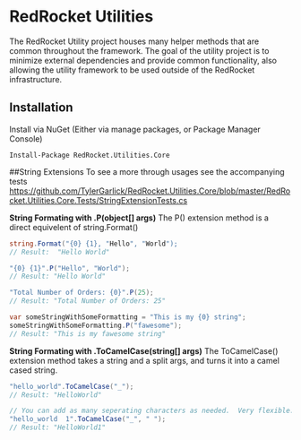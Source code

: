 RedRocket Utilities 
========================

The RedRocket Utility project houses many helper methods that are common throughout the framework.  The goal of the utility project is to minimize external dependencies and provide common functionality, also allowing the utility framework to be used outside of the RedRocket infrastructure.

Installation
-------------
Install via NuGet (Either via manage packages, or Package Manager Console)

    Install-Package RedRocket.Utilities.Core

##String Extensions
To see a more through usages see the accompanying tests
https://github.com/TylerGarlick/RedRocket.Utilities.Core/blob/master/RedRocket.Utilities.Core.Tests/StringExtensionTests.cs


__String Formating with .P(object[] args)__
The P() extension method is a direct equivelent of string.Format()
```csharp
string.Format("{0} {1}, "Hello", "World"); 
// Result:  "Hello World"

"{0} {1}".P("Hello", "World");
// Result: "Hello World"

"Total Number of Orders: {0}".P(25);
// Result: "Total Number of Orders: 25"

var someStringWithSomeFormatting = "This is my {0} string";
someStringWithSomeFormatting.P("fawesome");
// Result: "This is my fawesome string"
```

__String Formating with .ToCamelCase(string[] args)__
The ToCamelCase() extension method takes a string and a split args, and turns it into a camel cased string.
```csharp
"hello_world".ToCamelCase("_");
// Result: "HelloWorld"

// You can add as many seperating characters as needed.  Very flexible.
"hello_world  1".ToCamelCase("_", " ");
// Result: "HelloWorld1"
```
